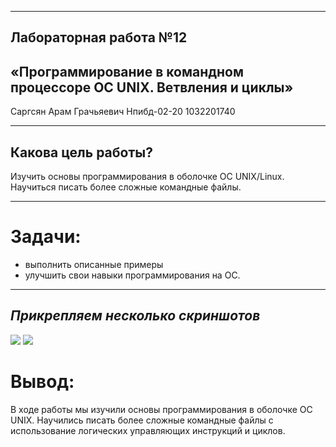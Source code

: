 -----

<!-- theme uncover -->

## Лабораторная работа №12

## «Программирование в командном процессоре ОС UNIX. Ветвления и циклы»

Саргсян Арам Грачьяевич Нпибд-02-20 1032201740

----                - 
## Какова цель работы?

Изучить основы программирования в оболочке ОС UNIX/Linux. Научиться
писать более сложные командные файлы.

-----

# Задачи:

  - выполнить описанные примеры
  - улучшить свои навыки программирования на ОС.

-----

## *Прикрепляем несколько скриншотов*

![](https://i.imgur.com/5ovt825.png)
![](https://i.imgur.com/1Z547ld.png)

# Вывод:

В ходе работы мы изучили основы программирования в оболочке ОС UNIX.
Научились писать более сложные командные файлы с использование
логических управляющих инструкций и циклов.
